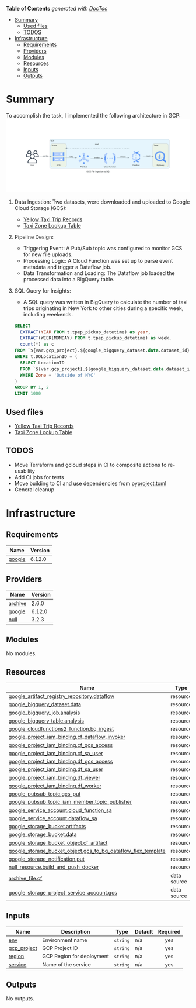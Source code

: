 <!-- START doctoc generated TOC please keep comment here to allow auto update -->
<!-- DON'T EDIT THIS SECTION, INSTEAD RE-RUN doctoc TO UPDATE -->
**Table of Contents**  *generated with [DocToc](https://github.com/thlorenz/doctoc)*

- [Summary](#summary)
  - [Used files](#used-files)
  - [TODOS](#todos)
- [Infrastructure](#infrastructure)
  - [Requirements](#requirements)
  - [Providers](#providers)
  - [Modules](#modules)
  - [Resources](#resources)
  - [Inputs](#inputs)
  - [Outputs](#outputs)

<!-- END doctoc generated TOC please keep comment here to allow auto update -->

# Summary

To accomplish the task, I implemented the following architecture in GCP:
![docs/diagram.png](docs/diagram.png)

1. Data Ingestion:
  Two datasets, were downloaded and uploaded to Google Cloud Storage (GCS):
    - [Yellow Taxi Trip Records](https://www.nyc.gov/site/tlc/about/tlc-trip-record-data.page)
    - [Taxi Zone Lookup Table](https://d37ci6vzurychx.cloudfront.net/misc/taxi_zone_lookup.csv)
1. Pipeline Design:
    - Triggering Event: A Pub/Sub topic was configured to monitor GCS for new file uploads.
    - Processing Logic: A Cloud Function was set up to parse event metadata and trigger a Dataflow job.
    - Data Transformation and Loading: The Dataflow job loaded the processed data into a BigQuery table.
2. SQL Query for Insights:
    - A SQL query was written in BigQuery to calculate the number of taxi trips originating in New York to other cities during a specific week, including weekends.

    ```sql
    SELECT
      EXTRACT(YEAR FROM t.tpep_pickup_datetime) as year,
      EXTRACT(WEEK(MONDAY) FROM t.tpep_pickup_datetime) as week,
      count(*) as c
    FROM `${var.gcp_project}.${google_bigquery_dataset.data.dataset_id}.yellowwtrip` t
    WHERE t.DOLocationID = (
      SELECT LocationID
      FROM `${var.gcp_project}.${google_bigquery_dataset.data.dataset_id}.taxi_zone`
      WHERE Zone = 'Outside of NYC'
    )
    GROUP BY 1, 2
    LIMIT 1000
    ```

## Used files

- [Yellow Taxi Trip Records](https://www.nyc.gov/site/tlc/about/tlc-trip-record-data.page)
- [Taxi Zone Lookup Table](https://d37ci6vzurychx.cloudfront.net/misc/taxi_zone_lookup.csv)

## TODOS

- Move Terraform and gcloud steps in CI to composite actions fo re-usability
- Add CI jobs for tests
- Move building to CI and use dependencies from [pyproject.toml](pyproject.toml)
- General cleanup

# Infrastructure

<!-- BEGIN_TF_DOCS -->
## Requirements

| Name | Version |
|------|---------|
| <a name="requirement_google"></a> [google](#requirement\_google) | 6.12.0 |

## Providers

| Name | Version |
|------|---------|
| <a name="provider_archive"></a> [archive](#provider\_archive) | 2.6.0 |
| <a name="provider_google"></a> [google](#provider\_google) | 6.12.0 |
| <a name="provider_null"></a> [null](#provider\_null) | 3.2.3 |

## Modules

No modules.

## Resources

| Name | Type |
|------|------|
| [google_artifact_registry_repository.dataflow](https://registry.terraform.io/providers/hashicorp/google/6.12.0/docs/resources/artifact_registry_repository) | resource |
| [google_bigquery_dataset.data](https://registry.terraform.io/providers/hashicorp/google/6.12.0/docs/resources/bigquery_dataset) | resource |
| [google_bigquery_job.analysis](https://registry.terraform.io/providers/hashicorp/google/6.12.0/docs/resources/bigquery_job) | resource |
| [google_bigquery_table.analysis](https://registry.terraform.io/providers/hashicorp/google/6.12.0/docs/resources/bigquery_table) | resource |
| [google_cloudfunctions2_function.bq_ingest](https://registry.terraform.io/providers/hashicorp/google/6.12.0/docs/resources/cloudfunctions2_function) | resource |
| [google_project_iam_binding.cf_dataflow_invoker](https://registry.terraform.io/providers/hashicorp/google/6.12.0/docs/resources/project_iam_binding) | resource |
| [google_project_iam_binding.cf_gcs_access](https://registry.terraform.io/providers/hashicorp/google/6.12.0/docs/resources/project_iam_binding) | resource |
| [google_project_iam_binding.cf_sa_user](https://registry.terraform.io/providers/hashicorp/google/6.12.0/docs/resources/project_iam_binding) | resource |
| [google_project_iam_binding.df_gcs_access](https://registry.terraform.io/providers/hashicorp/google/6.12.0/docs/resources/project_iam_binding) | resource |
| [google_project_iam_binding.df_sa_user](https://registry.terraform.io/providers/hashicorp/google/6.12.0/docs/resources/project_iam_binding) | resource |
| [google_project_iam_binding.df_viewer](https://registry.terraform.io/providers/hashicorp/google/6.12.0/docs/resources/project_iam_binding) | resource |
| [google_project_iam_binding.df_worker](https://registry.terraform.io/providers/hashicorp/google/6.12.0/docs/resources/project_iam_binding) | resource |
| [google_pubsub_topic.gcs_put](https://registry.terraform.io/providers/hashicorp/google/6.12.0/docs/resources/pubsub_topic) | resource |
| [google_pubsub_topic_iam_member.topic_publisher](https://registry.terraform.io/providers/hashicorp/google/6.12.0/docs/resources/pubsub_topic_iam_member) | resource |
| [google_service_account.cloud_function_sa](https://registry.terraform.io/providers/hashicorp/google/6.12.0/docs/resources/service_account) | resource |
| [google_service_account.dataflow_sa](https://registry.terraform.io/providers/hashicorp/google/6.12.0/docs/resources/service_account) | resource |
| [google_storage_bucket.artifacts](https://registry.terraform.io/providers/hashicorp/google/6.12.0/docs/resources/storage_bucket) | resource |
| [google_storage_bucket.data](https://registry.terraform.io/providers/hashicorp/google/6.12.0/docs/resources/storage_bucket) | resource |
| [google_storage_bucket_object.cf_artifact](https://registry.terraform.io/providers/hashicorp/google/6.12.0/docs/resources/storage_bucket_object) | resource |
| [google_storage_bucket_object.gcs_to_bq_dataflow_flex_template](https://registry.terraform.io/providers/hashicorp/google/6.12.0/docs/resources/storage_bucket_object) | resource |
| [google_storage_notification.put](https://registry.terraform.io/providers/hashicorp/google/6.12.0/docs/resources/storage_notification) | resource |
| [null_resource.build_and_push_docker](https://registry.terraform.io/providers/hashicorp/null/latest/docs/resources/resource) | resource |
| [archive_file.cf](https://registry.terraform.io/providers/hashicorp/archive/latest/docs/data-sources/file) | data source |
| [google_storage_project_service_account.gcs](https://registry.terraform.io/providers/hashicorp/google/6.12.0/docs/data-sources/storage_project_service_account) | data source |

## Inputs

| Name | Description | Type | Default | Required |
|------|-------------|------|---------|:--------:|
| <a name="input_env"></a> [env](#input\_env) | Environment name | `string` | n/a | yes |
| <a name="input_gcp_project"></a> [gcp\_project](#input\_gcp\_project) | GCP Project ID | `string` | n/a | yes |
| <a name="input_region"></a> [region](#input\_region) | GCP Region for deployment | `string` | n/a | yes |
| <a name="input_service"></a> [service](#input\_service) | Name of the service | `string` | n/a | yes |

## Outputs

No outputs.
<!-- END_TF_DOCS -->
